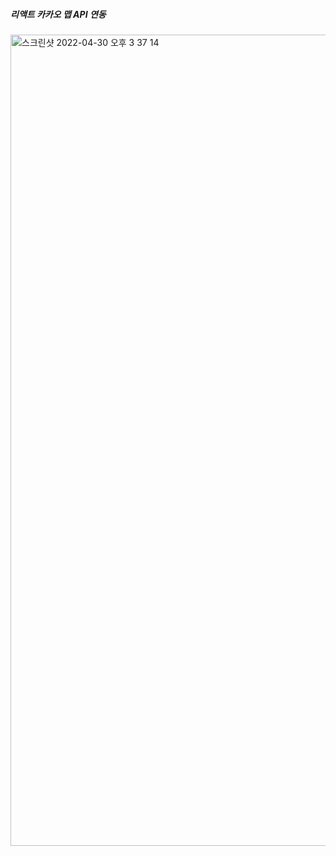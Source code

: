 ##### 리액트 카카오 맵 API 연동 #####
<img width="1298" alt="스크린샷 2022-04-30 오후 3 37 14" src="https://user-images.githubusercontent.com/19422885/166094801-a7b8470f-694d-4f56-8d4a-ac209abfde5d.png" style="width:500px, height:700px">
